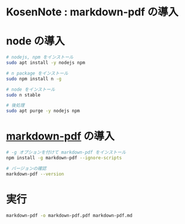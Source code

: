 # KosenNote : markdown-pdf の導入

# node の導入

```bash
# nodejs, npm をインストール
sudo apt install -y nodejs npm

# n package をインストール
sudo npm install n -g

# node をインストール
sudo n stable

# 後処理
sudo apt purge -y nodejs npm
```

# [markdown-pdf](https://github.com/alanshaw/markdown-pdf) の導入

```bash
# -g オプションを付けて markdown-pdf をインストール
npm install -g markdown-pdf --ignore-scripts

# バージョンの確認
markdown-pdf --version
```

# 実行
```bash
markdown-pdf -o markdown-pdf.pdf markdown-pdf.md
```
